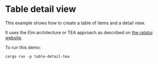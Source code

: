 # Table detail view

This example shows how to create a table of items and a detail view.

It uses the Elm architecture or TEA approach as described on [the ratatui website](https://ratatui.rs/concepts/application-patterns/the-elm-architecture/).

To run this demo:

```shell
cargo run -p table-detail-tea
```
